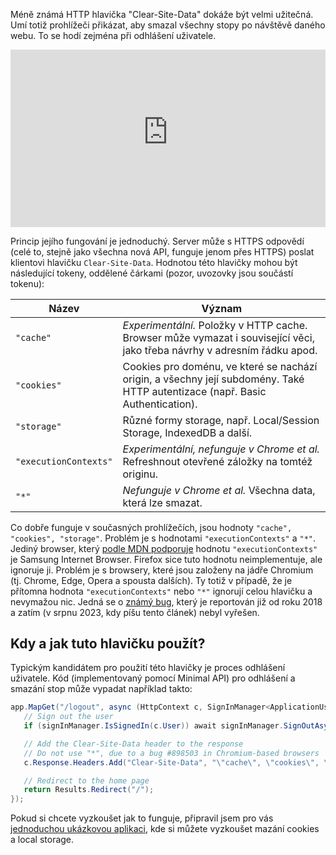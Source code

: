 <!-- dcterms:title = HTTP hlavička Clear-Site-Data -->
<!-- dcterms:abstract = Méně známá HTTP hlavička "Clear-Site-Data" dokáže být velmi užitečná. Umí totiž prohlížeči přikázat, aby smazal všechny stopy po návštěvě daného webu. To se hodí zejména při odhlášení uživatele. -->
<!-- dcterms:creator = Michal Altair Valášek -->
<!-- x4w:coverUrl = /cover-pictures/20230803-clear-site-data.jpg -->
<!-- x4w:pictureUrl = /perex-pictures/20230803-clear-site-data.jpg -->
<!-- x4w:pictureWidth = 150 -->
<!-- x4w:pictureHeight = 150 -->
<!-- x4w:category = IT -->
<!-- dcterms:date = 2023-08-03 -->

Méně známá HTTP hlavička "Clear-Site-Data" dokáže být velmi užitečná. Umí totiž prohlížeči přikázat, aby smazal všechny stopy po návštěvě daného webu. To se hodí zejména při odhlášení uživatele.

<div style="position:relative;padding-top:56.25%;">
  <iframe src="https://www.youtube-nocookie.com/embed/8XMhzEi8bek" frameborder="0" allowfullscreen allow="accelerometer; autoplay; encrypted-media; gyroscope; picture-in-picture" style="position:absolute;top:0;left:0;width:100%;height:100%;"></iframe>
</div>

 Princip jejího fungování je jednoduchý. Server může s HTTPS odpovědí (celé to, stejně jako všechna nová API, funguje jenom přes HTTPS) poslat klientovi hlavičku `Clear-Site-Data`. Hodnotou této hlavičky mohou být následující tokeny, oddělené čárkami (pozor, uvozovky jsou součástí tokenu):

 Název                 | Význam
 --------------------- | ------
 `"cache"`             | _Experimentální._ Položky v HTTP cache. Browser může vymazat i související věci, jako třeba návrhy v adresním řádku apod.
 `"cookies"`           | Cookies pro doménu, ve které se nachází origin, a všechny její subdomény. Také HTTP autentizace (např. Basic Authentication).
 `"storage"`           | Různé formy storage, např. Local/Session Storage, IndexedDB a další.
 `"executionContexts"` | _Experimentální, nefunguje v Chrome et al._ Refreshnout otevřené záložky na tomtéž originu.
 `"*"`                 | _Nefunguje v Chrome et al._ Všechna data, která lze smazat.

 Co dobře funguje v současných prohlížečích, jsou hodnoty `"cache", "cookies", "storage"`. Problém je s hodnotami `"executionContexts"` a `"*"`. Jediný browser, který [podle MDN podporuje](https://developer.mozilla.org/en-US/docs/Web/HTTP/Headers/Clear-Site-Data) hodnotu `"executionContexts"` je Samsung Internet Browser. Firefox sice tuto hodnotu neimplementuje, ale ignoruje ji. Problém je s browsery, které jsou založeny na jádře Chromium (tj. Chrome, Edge, Opera a spousta dalších). Ty totiž v případě, že je přítomna hodnota `"executionContexts"` nebo `"*"` ignorují celou hlavičku a nevymažou nic. Jedná se o [známý bug](https://bugs.chromium.org/p/chromium/issues/detail?id=898503), který je reportován již od roku 2018 a zatím (v srpnu 2023, kdy píšu tento článek) nebyl vyřešen.

 ## Kdy a jak tuto hlavičku použít?

 Typickým kandidátem pro použití této hlavičky je proces odhlášení uživatele. Kód (implementovaný pomocí Minimal API) pro odhlášení a smazání stop může vypadat například takto:

 ```csharp
 app.MapGet("/logout", async (HttpContext c, SignInManager<ApplicationUser> signInManager) => {
    // Sign out the user
    if (signInManager.IsSignedIn(c.User)) await signInManager.SignOutAsync();

    // Add the Clear-Site-Data header to the response
    // Do not use "*", due to a bug #898503 in Chromium-based browsers
    c.Response.Headers.Add("Clear-Site-Data", "\"cache\", \"cookies\", \"storage\"");

    // Redirect to the home page
    return Results.Redirect("/");
});
 ```

 Pokud si chcete vyzkoušet jak to funguje, připravil jsem pro vás [jednoduchou ukázkovou aplikaci](https://www.cdn.altairis.cz/Blog/2023/20230803-ClearSiteData.zip), kde si můžete vyzkoušet mazání cookies a local storage.